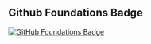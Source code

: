 ## Github Foundations Badge

[![GitHub Foundations Badge](https://images.credly.com/size/200x200/images/024d0122-724d-4c5a-bd83-cfe3c4b7a073/image.png)](https://www.credly.com/badges/2e2b966b-fd55-4192-9141-7e5674f53ca8/public_url)


<!--
**mehmetcangulseroglu/mehmetcangulseroglu** is a ✨ _special_ ✨ repository because its `README.md` (this file) appears on your GitHub profile.

Here are some ideas to get you started:

- 🔭 I’m currently working on ...
- 🌱 I’m currently learning ...
- 👯 I’m looking to collaborate on ...
- 🤔 I’m looking for help with ...
- 💬 Ask me about ...
- 📫 How to reach me: ...
- 😄 Pronouns: ...
- ⚡ Fun fact: ...
-->
